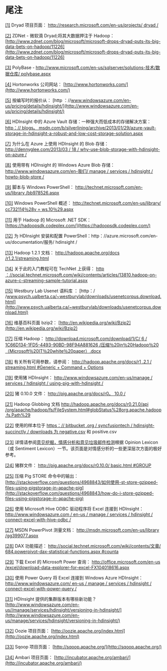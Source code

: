 # 尾注

[[1]](../Text/hdi-2.html#_ftnref1) Dryad 项目页面： [http://research.microsoft.com/en-us/projects/ dryad /](http://research.microsoft.com/en-us/projects/dryad/)

[[2]](../Text/hdi-2.html#_ftnref2) ZDNet - 微软滴 Dryad;将其大数据押注于 Hadoop： [http://www.zdnet.com/blog/microsoft/microsoft-drops-dryad-puts-its-big-data-bets-on-hadoop/11226](http://www.zdnet.com/blog/microsoft/microsoft-drops-dryad-puts-its-big-data-bets-on-hadoop/11226)

[[3]](../Text/hdi-2.html#_ftnref3) PolyBase - [http://www.microsoft.com/en-us/sqlserver/solutions-技术/数据仓库/ polybase.aspx](http://www.microsoft.com/en-us/sqlserver/solutions-technologies/data-warehousing/polybase.aspx)

[[4]](../Text/hdi-2.html#_ftnref4) Hortonworks 公司网站： [http://www.hortonworks.com/](http://www.hortonworks.com/)

[[5]](../Text/hdi-5.html#_ftnref5) 按编写时的报价从： [http ：//www.windowsazure.com/en-us/pricing/details/hdinsight/](http://www.windowsazure.com/en-us/pricing/details/hdinsight/)

[[6]](../Text/hdi-6.html#_ftnref6) HDInsight 中的 Azure Vault 存储：一种强大而低成本的存储解决方案： [http：// blogs。 msdn.com/b/silverlining/archive/2013/01/29/azure-vault-storage-in-hdinsight-a-robust-and-low-cost-storage-solution.aspx](http://blogs.msdn.com/b/silverlining/archive/2013/01/29/azure-vault-storage-in-hdinsight-a-robust-and-low-cost-storage-solution.aspx)

[[7]](../Text/hdi-6.html#_ftnref7) 为什么在 Azure 上使用 HDInsight 的 Blob 存储： [http://dennyglee.com/2013/03 / 18 / why-use-blob-storage-with-hdinsight-on-azure /](http://dennyglee.com/2013/03/18/why-use-blob-storage-with-hdinsight-on-azure/)

[[8]](../Text/hdi-6.html#_ftnref8) 使用带有 HDInsight 的 Windows Azure Blob 存储： [http://www.windowsazure.com/en-我们/ manage / services / hdinsight / howto-blob-store /](http://www.windowsazure.com/en-us/manage/services/hdinsight/howto-blob-store/)

[[9]](../Text/hdi-7.html#_ftnref9) 脚本与 Windows PowerShell： [http://technet.microsoft.com/en-us/library /bb978526.aspx](http://technet.microsoft.com/en-us/library/bb978526.aspx)

[[10]](../Text/hdi-7.html#_ftnref10) Windows PowerShell 概述： [http://technet.microsoft.com/en-us/library/ cc732114％28v = ws.10％29.aspx](http://technet.microsoft.com/en-us/library/cc732114%28v=ws.10%29.aspx)

[[11]](../Text/hdi-7.html#_ftnref11) 用于 Hadoop 的 Microsoft .NET SDK： [https://hadoopsdk.codeplex.com/](https://hadoopsdk.codeplex.com/)

[[12]](../Text/hdi-7.html#_ftnref12) 为 HDInsight 安装和配置 PowerShell：http：//azure.microsoft.com/en-us/documentation/服务/ hdinsight /

[[13]](../Text/hdi-8.html#_ftnref13) Hadoop 1.2.1 文档： [http://hadoop.apache.org/docs /r1.2.1/streaming.html](http://hadoop.apache.org/docs/r1.2.1/streaming.html)

[[14]](../Text/hdi-8.html#_ftnref14) 关于此的入门教程可在 TechNet 上获得： [http ：//social.technet.microsoft.com/wiki/contents/articles/13810.hadoop-on-azure-c-streaming-sample-tutorial.aspx](http://social.technet.microsoft.com/wiki/contents/articles/13810.hadoop-on-azure-c-streaming-sample-tutorial.aspx)

[[15]](../Text/hdi-8.html#_ftnref15) Westbury Lab Usenet 语料库 ： [http：/ /www.psych.ualberta.ca/~westburylab/downloads/usenetcorpus.download.html](http://www.psych.ualberta.ca/~westburylab/downloads/usenetcorpus.download.html)

[[16]](../Text/hdi-8.html#_ftnref16) 维基百科页面 bzip2： [http://en.wikipedia.org/wiki/Bzip2](http://en.wikipedia.org/wiki/Bzip2)

[[17]](../Text/hdi-8.html#_ftnref17) 压缩 Hadoop： [http://download.microsoft.com/download/1/C/ 6 / 1C66D134-1FD5-4493-90BD-98F94A881626 /压缩％20in％20Hadoop％20（Microsoft％20IT％20white％20paper）.docx](http://download.microsoft.com/download/1/C/6/1C66D134-1FD5-4493-90BD-98F94A881626/Compression%20in%20Hadoop%20(Microsoft%20IT%20white%20paper).docx)

[[18]](../Text/hdi-8.html#_ftnref18) 有关所有可用参数，请参阅： [http://hadoop.apache.org/docs/r1 .2.1 / streaming.html #Generic + Command + Options](http://hadoop.apache.org/docs/r1.2.1/streaming.html#Generic+Command+Options)

[[19]](../Text/hdi-9.html#_ftnref19) 使用猪 HDInsight： [http://www.windowsazure.com/en-us/manage / services / hdinsight / using-pig-with-hdinsight /](http://www.windowsazure.com/en-us/manage/services/hdinsight/using-pig-with-hdinsight/)

[[20]](../Text/hdi-9.html#_ftnref20) 猪 0.10.0 文件： [http://pig.apache.org/docs/r0。 10.0 /](http://pig.apache.org/docs/r0.10.0/)

[[21]](../Text/hdi-9.html#_ftnref21) Hadoop Globbing 文档 [http://hadoop.apache.org/docs/r0.21.0/api /org/apache/hadoop/fs/FileSystem.html#globStatus%28org.apache.hadoop.fs.Path%29](http://hadoop.apache.org/docs/r0.21.0/api/org/apache/hadoop/fs/FileSystem.html%23globStatus%28org.apache.hadoop.fs.Path%29)

[[22]](../Text/hdi-9.html#_ftnref22) 使用的样本位于 [https：// bitbucket .org / syncfusiontech / hdinsight-succinctly / downloads 为 negative.csv](https://bitbucket.org/syncfusiontech/hdinsight-succinctly/downloads%20as%20negative.csv) 和 positive.csv

[[23]](../Text/hdi-9.html#_ftnref23) 详情请参阅[意见挖掘，情感分析和意见垃圾邮件检测](http://www.cs.uic.edu/~liub/FBS/sentiment-analysis.html)根据 Opinion Lexicon（或 Sentiment Lexicon）一节。该页面是对情感分析的一些更深层次方面的极好参考。

[[24]](../Text/hdi-9.html#_ftnref24) 猪群文件： [http://pig.apache.org/docs/r0.10.0/ basic.html #GROUP](http://pig.apache.org/docs/r0.10.0/basic.html%23GROUP)

[[25]](../Text/hdi-9.html#_ftnref25) 压缩 Pig STORE 命令中的输出： [http://stackoverflow.com/questions/4968843/如何使用-st-store-gzipped-files-using-pigstorage-in-apache-pig](http://stackoverflow.com/questions/4968843/how-do-i-store-gzipped-files-using-pigstorage-in-apache-pig)

[[26]](../Text/hdi-11.html#_ftnref26) 使用 Microsoft Hive ODBC 驱动程序将 Excel 连接到 HDInsight： [http://www.windowsazure.com / en-us / manage / services / hdinsight / connect-excel-with-hive-odbc /](http://www.windowsazure.com/en-us/manage/services/hdinsight/connect-excel-with-hive-odbc/)

[[27]](../Text/hdi-11.html#_ftnref27) MSDN PowerPivot 测量文档： [http://msdn.microsoft.com/en-us/library /gg399077.aspx](http://msdn.microsoft.com/en-us/library/gg399077.aspx)

[[28]](../Text/hdi-11.html#_ftnref28) DAX 功能描述： [http://social.technet.microsoft.com/wiki/contents/文章/ 684.powerpivot-dax-statistical-functions.aspx #counta](http://social.technet.microsoft.com/wiki/contents/articles/684.powerpivot-dax-statistical-functions.aspx%23counta)

[[29]](../Text/hdi-11.html#_ftnref29) 下载 Excel 的 Microsoft Power 查询： [http://office.microsoft.com/en-us /excel/download-data-explorer-for-excel-FX104018616.aspx](http://office.microsoft.com/en-us/excel/download-data-explorer-for-excel-FX104018616.aspx)

[[30]](../Text/hdi-11.html#_ftnref30) 使用 Power Query 将 Excel 连接到 Windows Azure HDInsight： [http://www.windowsazure.com/ en-us / manage / services / hdinsight / connect-excel-with-power-query /](http://www.windowsazure.com/en-us/manage/services/hdinsight/connect-excel-with-power-query/)

[[31]](../Text/hdi-12.html#_ftnref31) HDInsight 提供的集群版本有哪些新功能？ [http://www.windowsazure.com/en-us//manage/services/hdinsight/versioning-in-hdinsight/](http://www.windowsazure.com/en-us/manage/services/hdinsight/versioning-in-hdinsight/)

[[32]](../Text/hdi-12.html#_ftnref32) Oozie 项目页面： [http://oozie.apache.org/index.html](http://oozie.apache.org/index.html)

[[33]](../Text/hdi-12.html#_ftnref33) Sqoop 项目页面： [http://sqoop.apache.org/](http://sqoop.apache.org/)

[[34]](../Text/hdi-12.html#_ftnref34) Ambari 项目页面： [http://incubator.apache.org/ambari/](http://incubator.apache.org/ambari/)